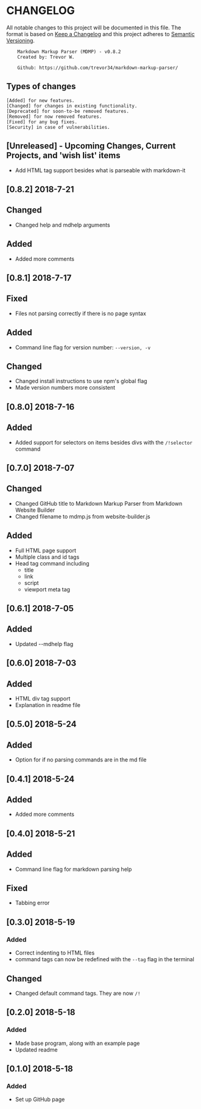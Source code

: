 # CHANGELOG
All notable changes to this project will be documented in this file. The format is based on [Keep a Changelog](https://keepachangelog.com/en/1.0.0/) and this project adheres to [Semantic Versioning](https://semver.org/spec/v2.0.0.html).


		Markdown Markup Parser (MDMP) - v0.8.2
		Created by: Trevor W.

		Github: https://github.com/trevor34/markdown-markup-parser/

## Types of changes
    [Added] for new features.
    [Changed] for changes in existing functionality.
    [Deprecated] for soon-to-be removed features.
    [Removed] for now removed features.
    [Fixed] for any bug fixes.
    [Security] in case of vulnerabilities.


## [Unreleased] - Upcoming Changes, Current Projects, and 'wish list' items
- Add HTML tag support besides what is parseable with markdown-it

## [0.8.2] 2018-7-21
## Changed
- Changed help and mdhelp arguments
## Added
- Added more comments
## [0.8.1] 2018-7-17
## Fixed
- Files not parsing correctly if there is no page syntax
## Added
- Command line flag for version number: `--version, -v`
## Changed
- Changed install instructions to use npm's global flag
- Made version numbers more consistent
## [0.8.0] 2018-7-16
## Added
- Added support for selectors on items besides divs with the `/!selector` command
## [0.7.0] 2018-7-07
## Changed
- Changed GitHub title to Markdown Markup Parser from Markdown Website Builder
- Changed filename to mdmp.js from website-builder.js
## Added
- Full HTML page support
- Multiple class and id tags
- Head tag command including
	- title
	- link
	- script
	- viewport meta tag

## [0.6.1] 2018-7-05
## Added
- Updated --mdhelp flag
## [0.6.0] 2018-7-03
## Added
- HTML div tag support
- Explanation in readme file
## [0.5.0] 2018-5-24
## Added
- Option for if no parsing commands are in the md file
## [0.4.1] 2018-5-24
## Added
- Added more comments
## [0.4.0] 2018-5-21
## Added
- Command line flag for markdown parsing help
## Fixed
- Tabbing error
## [0.3.0] 2018-5-19
### Added
- Correct indenting to HTML files
- command tags can now be redefined with the `--tag` flag in the terminal
## Changed
- Changed default command tags. They are now `/!`
## [0.2.0] 2018-5-18
### Added
- Made base program, along with an example page
- Updated readme
## [0.1.0] 2018-5-18
### Added
- Set up GitHub page
